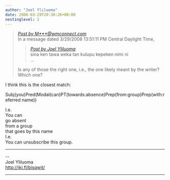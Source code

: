 ```yaml
---
author: "Joel Yliluoma"
date: 2008-03-29T20:30:26+00:00
nestinglevel: 2
---
```

> [_Post by M\*\*\*@wmconnect.com_](/0sXdq1DD/grammar-question-imperative-and-predicate#post11)  
> In a message dated 3/29/2008 13:51:11 PM Central Daylight Time,  
> 
> > [_Post by Joel Yliluoma_](/0sXdq1DD/grammar-question-imperative-and-predicate#post8)  
> > sina ken tawa weka tan kulupu kepeken nimi ni  
> > ...  
> > 
> 
> Is any of those the right one, i.e., the one likely meant by the writer?  
> Which one?  
> 

I think this is the closest match:  
  
Subj(you)Pred(Modal(can)PT(towards:absence)Prep(from:group)Prep(with:referred name))  
  
I.e.  
You can  
go absent  
from a group  
that goes by this name  
I.e.  
You can unsubscribe this group.  

***

\--  
Joel Yliluoma  
http://iki.fI/bisqwit/  


***